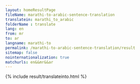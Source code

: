 ```yaml
---
layout: homeResultPage
fileName: marathi-to-arabic-sentence-translation
translatein: marathi_to_arabic
folderName : translate
lang: en
from: mr
to: ar
langname: marathi-to
permalink: /marathi-to-arabic-sentence-translation/result
sitemap: false
nointernationalization: true
matchurls: en&&mr&&ar
---
```

{% include result/translateinto.html %}

<script src="/js/result/translation.js" data-foldername="{{page.folderName}}" data-lang="{{page.lang}}"></script>
